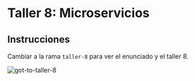 # Taller 8: Microservicios

## Instrucciones

Cambiar a la rama `taller-8` para ver el enunciado y el taller 8.

![got-to-taller-8](https://github.com/ELS4NTA/AREP/assets/99996670/2880c746-6444-4d56-8486-779986bfb6f0)
